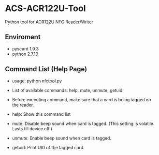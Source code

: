 # ACS-ACR122U-Tool
Python tool for ACR122U NFC Reader/Writer

## Enviroment
* pyscard 1.9.3
* python 2.7.10

## Command List (Help Page)
* usage: python nfctool.py <command>

* List of available commands: help, mute, unmute, getuid

* Before executing command, make sure that a card is being tagged on the reader.

* help: Show this command list

* mute: Disable beep sound when card is tagged. (This setting is volatile. Lasts till device off.)

* unmute: Enable beep sound when card is tagged.

* getuid: Print UID of the tagged card.
